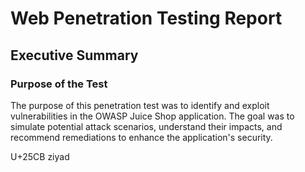 # Web Penetration Testing Report

## Executive Summary

### Purpose of the Test

The purpose of this penetration test was to identify and exploit vulnerabilities in the OWASP Juice Shop application. The goal was to simulate potential attack scenarios, understand their impacts, and recommend remediations to enhance the application's security.

U+25CB ziyad
